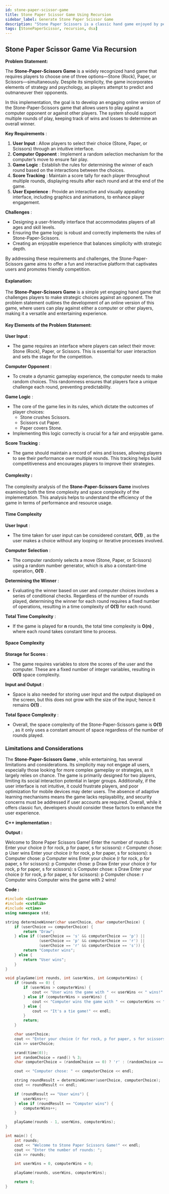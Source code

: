 ```yaml
---
id: stone-paper-scissor-game 
title: Stone Paper Scissor Game Using Recursion
sidebar_label: Generate Stone Paper Scissor Game 
description: "Stone Paper Scissors is a classic hand game enjoyed by people of all ages around the world. In this engaging game, two players simultaneously choose one of three options: stone, paper, or scissors. The rules are simple: stone crushes scissors, scissors cut paper, and paper covers stone. This fast-paced game not only fosters friendly competition but also helps improve decision-making and strategic thinking skills. Often played in a best-of-three format, players aim to win two out of three rounds to determine the overall winner."
tags: [StonePaperScissor, recursion, dsa]
---
```

## Stone Paper Scissor Game Via Recursion

**Problem Statement:**

The **Stone-Paper-Scissors Game** is a widely recognized hand game that requires players to choose one of three options—Stone (Rock), Paper, or Scissors—simultaneously. Despite its simplicity, the game incorporates elements of strategy and psychology, as players attempt to predict and outmaneuver their opponents.

In this implementation, the goal is to develop an engaging online version of the Stone-Paper-Scissors game that allows users to play against a computer opponent or against other players. The system should support multiple rounds of play, keeping track of wins and losses to determine an overall winner.

 **Key Requirements** :

1. **User Input** : Allow players to select their choice (Stone, Paper, or Scissors) through an intuitive interface.
2. **Computer Opponent** : Implement a random selection mechanism for the computer’s move to ensure fair play.
3. **Game Logic** : Establish the rules for determining the winner of each round based on the interactions between the choices.
4. **Score Tracking** : Maintain a score tally for each player throughout multiple rounds, displaying results after each round and at the end of the game.
5. **User Experience** : Provide an interactive and visually appealing interface, including graphics and animations, to enhance player engagement.

 **Challenges** :

* Designing a user-friendly interface that accommodates players of all ages and skill levels.
* Ensuring the game logic is robust and correctly implements the rules of Stone-Paper-Scissors.
* Creating an enjoyable experience that balances simplicity with strategic depth.

By addressing these requirements and challenges, the Stone-Paper-Scissors game aims to offer a fun and interactive platform that captivates users and promotes friendly competition.

#### Explanation:

The **Stone-Paper-Scissors Game** is a simple yet engaging hand game that challenges players to make strategic choices against an opponent. The problem statement outlines the development of an online version of this game, where users can play against either a computer or other players, making it a versatile and entertaining experience.

#### Key Elements of the Problem Statement:

**User Input** :

* The game requires an interface where players can select their move: Stone (Rock), Paper, or Scissors. This is essential for user interaction and sets the stage for the competition.

**Computer Opponent** :

* To create a dynamic gameplay experience, the computer needs to make random choices. This randomness ensures that players face a unique challenge each round, preventing predictability.

**Game Logic** :

* The core of the game lies in its rules, which dictate the outcomes of player choices:
  * Stone crushes Scissors.
  * Scissors cut Paper.
  * Paper covers Stone.
* Implementing this logic correctly is crucial for a fair and enjoyable game.

**Score Tracking** :

* The game should maintain a record of wins and losses, allowing players to see their performance over multiple rounds. This tracking helps build competitiveness and encourages players to improve their strategies.

#### Complexity :

The complexity analysis of the **Stone-Paper-Scissors Game** involves examining both the time complexity and space complexity of the implementation. This analysis helps to understand the efficiency of the game in terms of performance and resource usage.

#### Time Complexity

**User Input** :

* The time taken for user input can be considered constant,  **O(1)** , as the user makes a choice without any looping or iterative processes involved.

**Computer Selection** :

* The computer randomly selects a move (Stone, Paper, or Scissors) using a random number generator, which is also a constant-time operation,  **O(1)** .

**Determining the Winner** :

* Evaluating the winner based on user and computer choices involves a series of conditional checks. Regardless of the number of rounds played, determining the winner for each round requires a fixed number of operations, resulting in a time complexity of **O(1)** for each round.

**Total Time Complexity** :

* If the game is played for **n** rounds, the total time complexity is  **O(n)** , where each round takes constant time to process.

#### Space Complexity

**Storage for Scores** :

* The game requires variables to store the scores of the user and the computer. These are a fixed number of integer variables, resulting in **O(1)** space complexity.

**Input and Output** :

* Space is also needed for storing user input and the output displayed on the screen, but this does not grow with the size of the input; hence it remains  **O(1)** .

**Total Space Complexity** :

* Overall, the space complexity of the Stone-Paper-Scissors game is  **O(1)** , as it only uses a constant amount of space regardless of the number of rounds played.

### Limitations and Considerations

The  **Stone-Paper-Scissors Game** , while entertaining, has several limitations and considerations. Its simplicity may not engage all users, especially those looking for more complex gameplay or strategies, as it largely relies on chance. The game is primarily designed for two players, limiting its social interaction potential in larger groups. Additionally, if the user interface is not intuitive, it could frustrate players, and poor optimization for mobile devices may deter users. The absence of adaptive learning mechanisms means the game lacks replayability, and security concerns must be addressed if user accounts are required. Overall, while it offers classic fun, developers should consider these factors to enhance the user experience.

**C++ implementation :**

**Output :**

Welcome to Stone Paper Scissors Game!
Enter the number of rounds: 5
Enter your choice (r for rock, p for paper, s for scissors): r
Computer chose: p
User wins
Enter your choice (r for rock, p for paper, s for scissors): s
Computer chose: p
Computer wins
Enter your choice (r for rock, p for paper, s for scissors): p
Computer chose: p
Draw
Enter your choice (r for rock, p for paper, s for scissors): s
Computer chose: s
Draw
Enter your choice (r for rock, p for paper, s for scissors): p
Computer chose: r
Computer wins
Computer wins the game with 2 wins!

**Code :**

```cpp
#include <iostream>
#include <cstdlib>
#include <ctime>
using namespace std;

string determineWinner(char userChoice, char computerChoice) {
    if (userChoice == computerChoice) {
        return "Draw";
    } else if ((userChoice == 's' && computerChoice == 'p') ||
               (userChoice == 'p' && computerChoice == 'r') ||
               (userChoice == 'r' && computerChoice == 's')) {
        return "Computer wins";
    } else {
        return "User wins";
    }
}

void playGame(int rounds, int &userWins, int &computerWins) {
    if (rounds == 0) {
        if (userWins > computerWins) {
            cout << "User wins the game with " << userWins << " wins!" << endl;
        } else if (computerWins > userWins) {
            cout << "Computer wins the game with " << computerWins << " wins!" << endl;
        } else {
            cout << "It's a tie game!" << endl;
        }
        return;
    }

    char userChoice;
    cout << "Enter your choice (r for rock, p for paper, s for scissors): ";
    cin >> userChoice;

    srand(time(0));
    int randomChoice = rand() % 3;
    char computerChoice = (randomChoice == 0) ? 'r' : (randomChoice == 1) ? 'p' : 's';

    cout << "Computer chose: " << computerChoice << endl;

    string roundResult = determineWinner(userChoice, computerChoice);
    cout << roundResult << endl;

    if (roundResult == "User wins") {
        userWins++;
    } else if (roundResult == "Computer wins") {
        computerWins++;
    }

    playGame(rounds - 1, userWins, computerWins);
}

int main() {
    int rounds;
    cout << "Welcome to Stone Paper Scissors Game!" << endl;
    cout << "Enter the number of rounds: ";
    cin >> rounds;

    int userWins = 0, computerWins = 0;

    playGame(rounds, userWins, computerWins);

    return 0;
}

```
